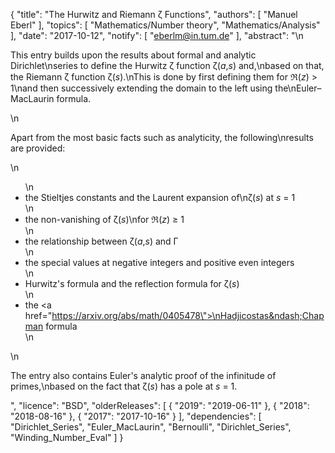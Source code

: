 {
    "title": "The Hurwitz and Riemann ζ Functions",
    "authors": [
        "Manuel Eberl"
    ],
    "topics": [
        "Mathematics/Number theory",
        "Mathematics/Analysis"
    ],
    "date": "2017-10-12",
    "notify": [
        "eberlm@in.tum.de"
    ],
    "abstract": "\n<p>This entry builds upon the results about formal and analytic Dirichlet\nseries to define the Hurwitz &zeta; function &zeta;(<em>a</em>,<em>s</em>) and,\nbased on that, the Riemann &zeta; function &zeta;(<em>s</em>).\nThis is done by first defining them for &real;(<em>z</em>) > 1\nand then successively extending the domain to the left using the\nEuler&ndash;MacLaurin formula.</p>\n<p>Apart from the most basic facts such as analyticity, the following\nresults are provided:</p>\n<ul>\n<li>the Stieltjes constants and the Laurent expansion of\n&zeta;(<em>s</em>) at <em>s</em> = 1</li>\n<li>the non-vanishing of &zeta;(<em>s</em>)\nfor &real;(<em>z</em>) &ge; 1</li>\n<li>the relationship between &zeta;(<em>a</em>,<em>s</em>) and &Gamma;</li>\n<li>the special values at negative integers and positive even integers</li>\n<li>Hurwitz's formula and the reflection formula for &zeta;(<em>s</em>)</li>\n<li>the <a href=\"https://arxiv.org/abs/math/0405478\">\nHadjicostas&ndash;Chapman formula</a></li>\n</ul>\n<p>The entry also contains Euler's analytic proof of the infinitude of primes,\nbased on the fact that &zeta;(<i>s</i>) has a pole at <i>s</i> = 1.</p>",
    "licence": "BSD",
    "olderReleases": [
        {
            "2019": "2019-06-11"
        },
        {
            "2018": "2018-08-16"
        },
        {
            "2017": "2017-10-16"
        }
    ],
    "dependencies": [
        "Dirichlet_Series",
        "Euler_MacLaurin",
        "Bernoulli",
        "Dirichlet_Series",
        "Winding_Number_Eval"
    ]
}